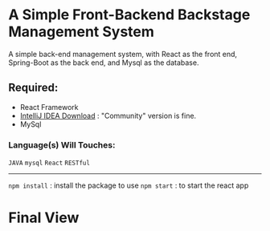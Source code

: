 # A Simple Front-Backend Backstage Management System
A simple back-end management system, with React as the front end, Spring-Boot as the back end, and Mysql as the database.

## Required:
- React Framework
- [IntelliJ IDEA Download](https://www.jetbrains.com/idea/download/#section=windows) : "Community" version is fine.
- MySql

### Language(s) Will Touches:
`JAVA`
`mysql`
`React`
`RESTful`

---
```npm install``` : install the package to use
```npm start``` : to start the react app

# Final View


